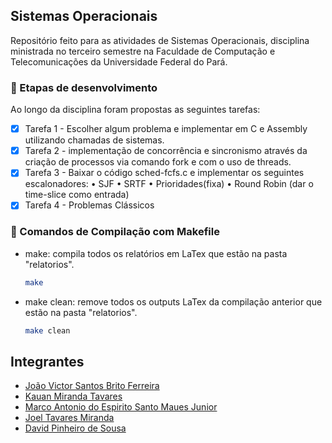## Sistemas Operacionais

Repositório feito para as atividades de Sistemas Operacionais, disciplina ministrada no terceiro semestre na Faculdade de Computação e Telecomunicações da Universidade Federal do Pará.


### 🚀 Etapas de desenvolvimento

Ao longo da disciplina foram propostas as seguintes tarefas:

- [x] Tarefa 1 - Escolher algum problema e implementar em C e Assembly
utilizando chamadas de sistemas.
- [x] Tarefa 2 - implementação de concorrência e
sincronismo através da criação de processos via comando
fork e com o uso de threads.	
- [x] Tarefa 3 - Baixar o código sched-fcfs.c e implementar os seguintes
escalonadores:
• SJF
• SRTF
• Prioridades(fixa)
• Round Robin (dar o time-slice como entrada)
- [x] Tarefa 4 - Problemas Clássicos

### 🧰 Comandos de Compilação com Makefile
* make: compila todos os relatórios em LaTex que estão na pasta "relatorios".
  ```sh
  make 
  ```
* make clean: remove todos os outputs LaTex da compilação anterior que estão na pasta "relatorios".
  ```sh
  make clean
  ```  
  


## Integrantes

- [João Victor Santos Brito Ferreira](https://github.com/jvictorferreira3301) 
- [Kauan Miranda Tavares](https://github.com/kkauanjjk)
- [Marco Antonio do Espirito Santo Maues Junior](https://github.com/Mauesjr)
- [Joel Tavares Miranda](https://github.com/JoeMiran)
- [David Pinheiro de Sousa](https://github.com/prodigyq)





 

